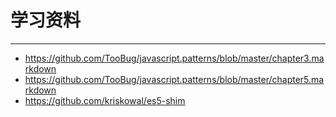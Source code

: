 # 学习资料

------------------

- <https://github.com/TooBug/javascript.patterns/blob/master/chapter3.markdown>
- <https://github.com/TooBug/javascript.patterns/blob/master/chapter5.markdown>
- <https://github.com/kriskowal/es5-shim>